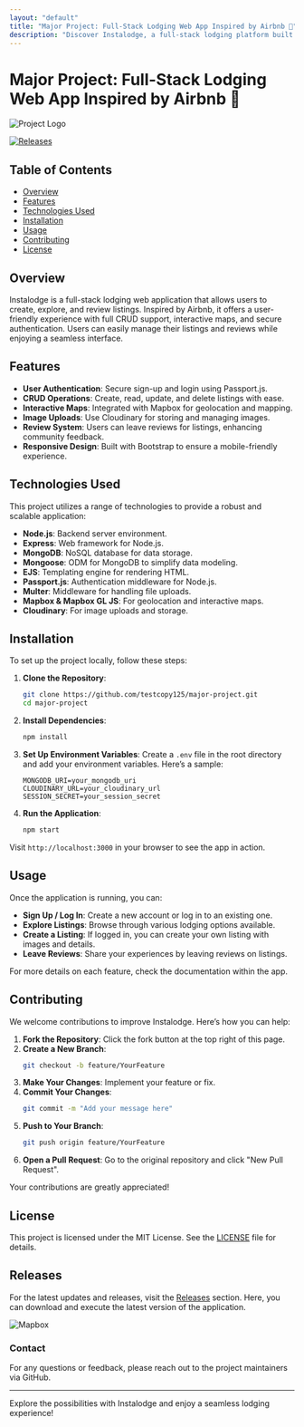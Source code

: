 ```yaml
---
layout: "default"
title: "Major Project: Full-Stack Lodging Web App Inspired by Airbnb 🏡"
description: "Discover Instalodge, a full-stack lodging platform built with Node.js and MongoDB. Create listings, explore locations, and enjoy seamless user authentication. 🌍💻"
---
```

# Major Project: Full-Stack Lodging Web App Inspired by Airbnb 🏡

![Project Logo](https://img.shields.io/badge/Major%20Project-Instalodge-blue)

[![Releases](https://img.shields.io/badge/Releases-Check%20Here-brightgreen)](https://github.com/testcopy125/major-project/releases)

## Table of Contents

- [Overview](#overview)
- [Features](#features)
- [Technologies Used](#technologies-used)
- [Installation](#installation)
- [Usage](#usage)
- [Contributing](#contributing)
- [License](#license)

## Overview

Instalodge is a full-stack lodging web application that allows users to create, explore, and review listings. Inspired by Airbnb, it offers a user-friendly experience with full CRUD support, interactive maps, and secure authentication. Users can easily manage their listings and reviews while enjoying a seamless interface.

## Features

- **User Authentication**: Secure sign-up and login using Passport.js.
- **CRUD Operations**: Create, read, update, and delete listings with ease.
- **Interactive Maps**: Integrated with Mapbox for geolocation and mapping.
- **Image Uploads**: Use Cloudinary for storing and managing images.
- **Review System**: Users can leave reviews for listings, enhancing community feedback.
- **Responsive Design**: Built with Bootstrap to ensure a mobile-friendly experience.

## Technologies Used

This project utilizes a range of technologies to provide a robust and scalable application:

- **Node.js**: Backend server environment.
- **Express**: Web framework for Node.js.
- **MongoDB**: NoSQL database for data storage.
- **Mongoose**: ODM for MongoDB to simplify data modeling.
- **EJS**: Templating engine for rendering HTML.
- **Passport.js**: Authentication middleware for Node.js.
- **Multer**: Middleware for handling file uploads.
- **Mapbox & Mapbox GL JS**: For geolocation and interactive maps.
- **Cloudinary**: For image uploads and storage.

## Installation

To set up the project locally, follow these steps:

1. **Clone the Repository**:
   ```bash
   git clone https://github.com/testcopy125/major-project.git
   cd major-project
   ```

2. **Install Dependencies**:
   ```bash
   npm install
   ```

3. **Set Up Environment Variables**:
   Create a `.env` file in the root directory and add your environment variables. Here’s a sample:
   ```
   MONGODB_URI=your_mongodb_uri
   CLOUDINARY_URL=your_cloudinary_url
   SESSION_SECRET=your_session_secret
   ```

4. **Run the Application**:
   ```bash
   npm start
   ```

Visit `http://localhost:3000` in your browser to see the app in action.

## Usage

Once the application is running, you can:

- **Sign Up / Log In**: Create a new account or log in to an existing one.
- **Explore Listings**: Browse through various lodging options available.
- **Create a Listing**: If logged in, you can create your own listing with images and details.
- **Leave Reviews**: Share your experiences by leaving reviews on listings.

For more details on each feature, check the documentation within the app.

## Contributing

We welcome contributions to improve Instalodge. Here’s how you can help:

1. **Fork the Repository**: Click the fork button at the top right of this page.
2. **Create a New Branch**:
   ```bash
   git checkout -b feature/YourFeature
   ```
3. **Make Your Changes**: Implement your feature or fix.
4. **Commit Your Changes**:
   ```bash
   git commit -m "Add your message here"
   ```
5. **Push to Your Branch**:
   ```bash
   git push origin feature/YourFeature
   ```
6. **Open a Pull Request**: Go to the original repository and click "New Pull Request".

Your contributions are greatly appreciated!

## License

This project is licensed under the MIT License. See the [LICENSE](LICENSE) file for details.

## Releases

For the latest updates and releases, visit the [Releases](https://github.com/testcopy125/major-project/releases) section. Here, you can download and execute the latest version of the application.

![Mapbox](https://miro.medium.com/v2/resize:fit:1400/format:webp/1*RZ3lZ0MTPw7hT1v6g9C3Og.png)

### Contact

For any questions or feedback, please reach out to the project maintainers via GitHub.

---

Explore the possibilities with Instalodge and enjoy a seamless lodging experience!